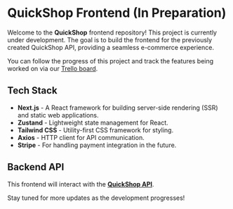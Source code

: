 # QuickShop Frontend (In Preparation)

Welcome to the **QuickShop** frontend repository! This project is currently under development. The goal is to build the frontend for the previously created QuickShop API, providing a seamless e-commerce experience.

You can follow the progress of this project and track the features being worked on via our [Trello board](https://trello.com/invite/b/66ead570aa27e521bc7aaba9/ATTIb20477a065a154a10f30828e57926106FFDD6F73/quickshop-frontend).

## Tech Stack

- **Next.js** - A React framework for building server-side rendering (SSR) and static web applications.
- **Zustand** - Lightweight state management for React.
- **Tailwind CSS** - Utility-first CSS framework for styling.
- **Axios** - HTTP client for API communication.
- **Stripe** - For handling payment integration in the future.

## Backend API

This frontend will interact with the [**QuickShop API**](https://github.com/cezarszl/QuickShopAPI).

Stay tuned for more updates as the development progresses!

